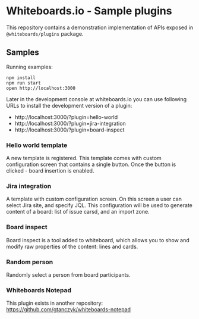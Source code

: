 # Whiteboards.io - Sample plugins

This repository contains a demonstration implementation of APIs exposed in `@whiteboards/plugins` package.

## Samples

Running examples:

```
npm install
npm run start
open http://localhost:3000
```

Later in the development console at whiteboards.io you can use following URLs to install the development version of a plugin:

- http://localhost:3000/?plugin=hello-world
- http://localhost:3000/?plugin=jira-integration
- http://localhost:3000/?plugin=board-inspect

### Hello world template

A new template is registered. This template comes with custom configuration screen that contains a single button.
Once the button is clicked - board insertion is enabled.

### Jira integration

A template with custom configuration screen. On this screen a user can select Jira site, and specify JQL.
This configuration will be used to generate content of a board: list of issue carsd, and an import zone.

### Board inspect

Board inspect is a tool added to whiteboard, which allows you to show and modify raw properties of the content: lines and cards.

### Random person

Randomly select a person from board participants.

### Whiteboards Notepad

This plugin exists in another repository: https://github.com/gtanczyk/whiteboards-notepad
